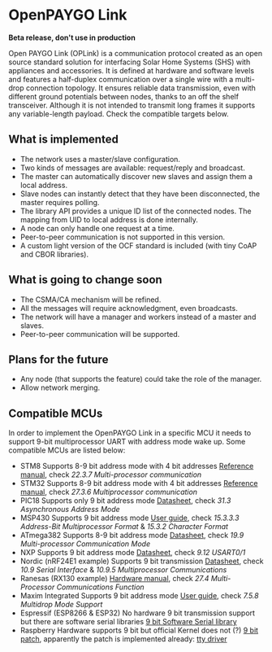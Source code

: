 # OpenPAYGO Link

**Beta release, don't use in production**

Open PAYGO Link (OPLink) is a communication protocol created as an open source standard solution for interfacing Solar Home Systems (SHS) with appliances and accessories. It is defined at hardware and software levels and features a half-duplex communication over a single wire with a multi-drop connection topology. It ensures reliable data transmission, even with different ground potentials between nodes, thanks to an off the shelf transceiver. Although it is not intended to transmit long frames it supports any variable-length payload. Check the compatible targets below.

## What is implemented
* The network uses a master/slave configuration.
* Two kinds of messages are available: request/reply and broadcast.
* The master can automatically discover new slaves and assign them a local address.
* Slave nodes can instantly detect that they have been disconnected, the master requires polling.
* The library API provides a unique ID list of the connected nodes. The mapping from UID to local address is done internally.
* A node can only handle one request at a time.
* Peer-to-peer communication is not supported in this version.
* A custom light version of the OCF standard is included (with tiny CoAP and CBOR libraries).

## What is going to change soon
* The CSMA/CA mechanism will be refined.
* All the messages will require acknowledgment, even broadcasts.
* The network will have a manager and workers instead of a master and slaves.
* Peer-to-peer communication will be supported.

## Plans for the future
* Any node (that supports the feature) could take the role of the manager.
* Allow network merging.

## Compatible MCUs

In order to implement the OpenPAYGO Link in a specific MCU it needs to support 9-bit multiprocessor UART with address mode wake up. Some compatible MCUs are listed below:

* STM8
Supports 8-9 bit address mode with 4 bit addresses
[Reference manual](https://www.st.com/content/ccc/resource/technical/document/reference_manual/9a/1b/85/07/ca/eb/4f/dd/CD00190271.pdf/files/CD00190271.pdf/jcr:content/translations/en.CD00190271.pdf), check _22.3.7 Multi-processor communication_
* STM32
Supports 8-9 bit address mode with 4 bit addresses
[Reference manual](https://www.st.com/resource/en/reference_manual/cd00171190-stm32f101xx-stm32f102xx-stm32f103xx-stm32f105xx-and-stm32f107xx-advanced-armbased-32bit-mcus-stmicroelectronics.pdf), check _27.3.6 Multiprocessor communication_
* PIC18
Supports only 9 bit address mode
[Datasheet](http://ww1.microchip.com/downloads/en/DeviceDoc/PIC18LF26-27-45-46-47-55-56-57K42-Data-Sheet-40001919C.pdf), check _31.3 Asynchronous Address Mode_
* MSP430
Supports 9 bit address mode
[User guide](https://www.ti.com/lit/ug/slau144j/slau144j.pdf?ts=1588848816104), check _15.3.3.3 Address-Bit Multiprocessor Format_ & _15.3.2 Character Format_
* ATmega382
Supports 8-9 bit address mode
[Datasheet](http://ww1.microchip.com/downloads/en/DeviceDoc/Atmel-7810-Automotive-Microcontrollers-ATmega328P_Datasheet.pdf), check _19.9 Multi-processor Communication Mode_
* NXP
Supports 9 bit address mode
[Datasheet](https://www.nxp.com/docs/en/data-sheet/LPC802.pdf), check _9.12 USART0/1_
* Nordic (nRF24E1 example)
Supports 9 bit transmission
[Datasheet](http://www.keil.com/dd/docs/datashts/nordic/nrf24e1.pdf), check _10.9 Serial Interface_ & _10.9.5 Multiprocessor Communications_
* Ranesas (RX130 example)
[Hardware manual](https://www.renesas.com/us/en/doc/products/mpumcu/rx100/r01uh0560ej0300-rx130.pdf?key=76ac3ae182fd3686a9ba068a7f3a03de), check _27.4 Multi-Processor Communications Function_
* Maxim Integrated
Supports 9 bit address mode
[User guide](https://pdfserv.maximintegrated.com/en/an/AN6242.pdf), check _7.5.8 Multidrop Mode Support_
* Espressif (ESP8266 & ESP32)
No hardware 9 bit transmission support but there are software serial libraries
[9 bit Software Serial library](https://github.com/ionini/espsoftwareserial)
* Raspberry
Hardware supports 9 bit but official Kernel does not (?)
[9 bit patch](https://patchwork.kernel.org/patch/8498531/), apparently the patch
is implemented already: [tty driver](https://github.com/raspberrypi/linux/blob/rpi-4.19.y/drivers/tty/serial/amba-pl011.c)